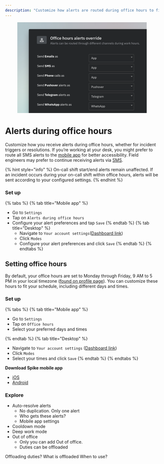```yaml
---
description: "Customize how alerts are routed during office hours to fit your work preferences."
---
```


<figure><img src="../../.gitbook/assets/personal-alerts-management/Alerts during office hours - example.png" alt=""><figcaption></figcaption></figure>

# Alerts during office hours
Customize how you receive alerts during office hours, whether for incident triggers or resolutions. If you’re working at your desk, you might prefer to route all SMS alerts to the [mobile app](../mobile-app-alerts.md) for better accessibility. Field engineers may prefer to continue receiving alerts via [SMS](../sms.md).

{% hint style="info" %}
On-call shift start/end alerts remain unaffected. If an incident occurs during your on-call shift within office hours, alerts will be sent according to your configured settings.
{% endhint %}

### Set up
{% tabs %}
{% tab title="Mobile app" %}
* Go to `Settings`
* Tap on `Alerts during office hours`
* Configure your alert preferences and tap `Save`
{% endtab %}
{% tab title="Desktop" %}
  * Navigate to `Your account settings`([Dashboard link](https://app.spike.sh/settings/personal-modes#office-mode-alerts))
  * Click `Modes`
  * Configure your alert preferences and click `Save`
{% endtab %}
{% endtabs %}

## Setting office hours
By default, your office hours are set to Monday through Friday, 9 AM to 5 PM in your local timezone ([found on profile page](https://app.spike.sh/settings/personal-profile)). You can customize these hours to fit your schedule, including different days and times.

### Set up
{% tabs %}
{% tab title="Mobile app" %}
* Go to `Settings`
* Tap on `Office hours`
* Select your preferred days and times

{% endtab %}
{% tab title="Desktop" %}
  * Navigate to `Your account settings` ([Dashboard link](https://app.spike.sh/settings/personal-modes))
  * Click `Modes`
  * Select your times and click `Save`
{% endtab %}
{% endtabs %}

**Download Spike mobile app**
- [iOS](https://apps.apple.com/au/app/spike-sh/id1586777789)
- [Android](https://play.google.com/store/apps/details?id=sh.spike.spike_sh_app)

### Explore
- Auto-resolve alerts
    - No duplication. Only one alert
    - Who gets these alerts?
    - Mobile app settings
- Cooldown mode
- Deep work mode
- Out of office
    - Only you can add Out of office.
    - Duties can be offloaded


Offloading duties?
    What is offloaded
    When to use?